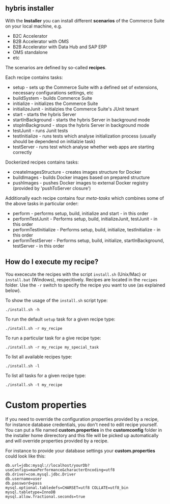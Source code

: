 ## hybris installer

With the **Installer** you can install different **scenarios** of the Commerce Suite on your local machine, e.g.

* B2C Accelerator
* B2B Accelerator with OMS
* B2B Accelerator with Data Hub and SAP ERP
* OMS standalone
* etc

The scenarios are defined by so-called **recipes**.
 
Each recipe contains tasks:

* setup - sets up the Commerce Suite with a defined set of extensions, necessary configurations settings, etc
* buildSystem - builds Commerce Suite
* initialize - initializes the Commerce Suite
* initializeJunit - initialzies the Commerce Suite's JUnit tenant
* start - starts the hybris Server
* startInBackground - starts the hybris Server in background mode
* stopInBackground - stops the hybris Server in background mode
* testJunit - runs Junit tests
* testInitialize - runs tests which analyse initialization process (usually should be dependend on initialzie task)
* testServer - runs test which analyse whether web apps are starting correctly

Dockerized recipes contains tasks:

* createImagesStructure - creates images structure for Docker
* buildImages - builds Docker images based on prepared structure
* pushImages - pushes Docker images to external Docker registry (provided by 'pushToServer closure')

Additionally each recipe contains four _meta-tasks_ which combines some of the above tasks in particular order:

* perform - performs setup, build, initialize and start - in this order
* performTestJunit - Performs setup, build, initializeJunit, testJunit - in this order
* performTestInitialize - Performs setup, build, initialize, testInitialize - in this order
* performTestServer - Performs setup, build, initialize, startInBackground, testServer - in this order
 
## How do I execute my recipe?

You exececute the recipes with the script `install.sh` (Unix/Mac) or `install.bat` (Windows), respecitively. Recipes are located in the `recipes` folder. Use the `-r` switch to specify the recipe you want to use (as explained below).

To show the usage of the `install.sh` script type:

    ./install.sh -h

To run the default `setup` task for a given recipe type:

    ./install.sh -r my_recipe

To run a particular task for a give recipe type:

    ./install.sh -r my_recipe my_special_task

To list all available recipes type:

    ./install.sh -l

To list all tasks for a given recipe type:

    ./install.sh -t my_recipe


# Custom properties

If you need to override the configuration properties provided by a recipe, for instance database credentials, you don't need to edit recipe yourself. You can put a file named **custom.properties** in the **customconfig** folder in the installer home direrectory and this file will be picked up automatically and will override properties provided by a recipe.

For instance to provide your database settings your **custom.properties** could look like this:

    db.url=jdbc:mysql://localhost/yourDb?useConfigs=maxPerformance&characterEncoding=utf8
    db.driver=com.mysql.jdbc.Driver
    db.username=user
    db.password=pass
    mysql.optional.tabledefs=CHARSET=utf8 COLLATE=utf8_bin
    mysql.tabletype=InnoDB
    mysql.allow.fractional.seconds=true
